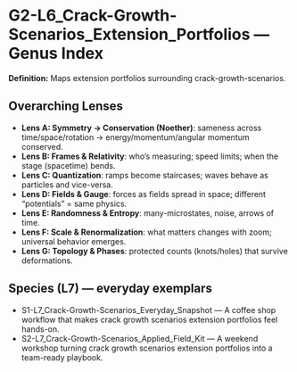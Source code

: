 # G2-L6_Crack-Growth-Scenarios_Extension_Portfolios — Genus Index
**Definition:** Maps extension portfolios surrounding crack-growth-scenarios.

## Overarching Lenses

- **Lens A: Symmetry -> Conservation (Noether)**: sameness across time/space/rotation → energy/momentum/angular momentum conserved.
- **Lens B: Frames & Relativity**: who’s measuring; speed limits; when the stage (spacetime) bends.
- **Lens C: Quantization**: ramps become staircases; waves behave as particles and vice-versa.
- **Lens D: Fields & Gauge**: forces as fields spread in space; different “potentials” = same physics.
- **Lens E: Randomness & Entropy**: many-microstates, noise, arrows of time.
- **Lens F: Scale & Renormalization**: what matters changes with zoom; universal behavior emerges.
- **Lens G: Topology & Phases**: protected counts (knots/holes) that survive deformations.

## Species (L7) — everyday exemplars
- S1-L7_Crack-Growth-Scenarios_Everyday_Snapshot — A coffee shop workflow that makes crack growth scenarios extension portfolios feel hands-on.
- S2-L7_Crack-Growth-Scenarios_Applied_Field_Kit — A weekend workshop turning crack growth scenarios extension portfolios into a team-ready playbook.
